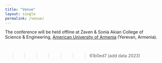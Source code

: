 ```yaml
---
title: "Venue"
layout: single
permalink: /venue/
---
```


The conference will be held offline at Zaven & Sonia Akian College of Science & Engineering, [American University of Armenia](https://cse.aua.am/) (Yerevan, Armenia).

<br>

<!-- **Address: 1, Chavchavadze Ave., 0179, Tbilisi, Georgia
1st building, main entrance, Conference hall on the 2nd floor**

<figure>
  <img width="300" src="/assets/images/TSU 1 .JPG">
  <figcaption></figcaption>
</figure>
<br>

You may want to <a href="/assets/images/AIST_2021_Guide_.pdf"><b>download the guide</b></a> for the offline participants coming to Georgia:

<a href="/assets/images/AIST_2021_Guide_.pdf"><object width="100%" height="100%" type="application/pdf" data="/assets/images/AIST_2021_Guide_.pdf">
    <p><a href="/assets/images/AIST_2021_Guide_.pdf">Tbilisi Guide 2021</a></p>
</object></a>

#### Entry rules for COVID-19 vaccinated visitors

Citizens of all countries, traveling from any country are able to enter Georgia, if they:

* While traveling by air present the document confirming the full course (two doses, one dose in case of Johnson&Johnson) of any COVID-19 vaccination at the border checkpoints of Georgia.

* While crossing the land and sea border of Georgia present the document confirming the full course (two doses, one dose in case of Johnson&Johnson) of any COVID-19 vaccination at the border checkpoints of Georgia, as well as the negative PCR test taken in the last 72 hours prior to the visit to Georgia.

#### Entry rules for non-vaccinated visitors

Please, refer to the following [website](https://stopcov.ge/en/page/sazRvris-kveTis-regulaciebi).


<figure>
  <img width="300" src="/assets/images/a (1).JPG">
  <figcaption></figcaption>
</figure>
<br>
<figure>
  <img width="300" src="/assets/images/a (2).jpg">
  <figcaption></figcaption>
</figure>
<br>
<figure>
  <img width="300" src="/assets/images/a (3).jpg">
  <figcaption></figcaption>
</figure>
<br>
<figure>
  <img width="300" src="/assets/images/a (4).jpg">
  <figcaption></figcaption>
</figure>
<br>
<figure>
  <img width="300" src="/assets/images/b.jpg">
  <figcaption></figcaption>
</figure>
<br>
<figure>
  <img width="300" src="/assets/images/c.JPG">
  <figcaption></figcaption>
</figure>
<br>
<figure>
  <img width="300" src="/assets/images/TSU 2.JPG">
  <figcaption></figcaption>
<<<<<<< HEAD
</figure>
=======
</figure> -->
>>>>>>> 61b0ed7 (add data 2023)
